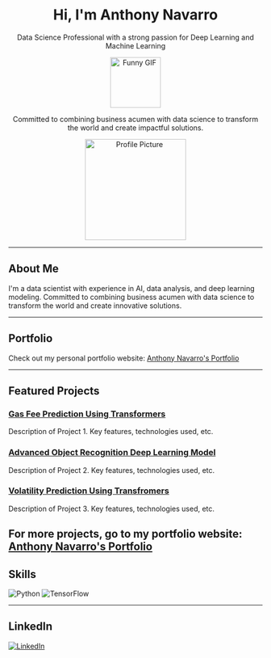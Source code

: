 <div align="center">
  <h1>Hi, I'm Anthony Navarro</h1>
  <p>Data Science Professional with a strong passion for Deep Learning and Machine Learning</p>
  <p><img src="https://media.giphy.com/media/3o7aD2saalBwwftBIY/giphy.gif" alt="Funny GIF" width="100"></p>
  <p>Committed to combining business acumen with data science to transform the world and create impactful solutions.</p>
  <img src="https://path/to/your/profile-picture.jpg" alt="Profile Picture" width="200">
</div>

---

## About Me
I'm a data scientist with experience in AI, data analysis, and deep learning modeling. Committed to combining business acumen with data science to transform the world and create innovative solutions.

---

## Portfolio
Check out my personal portfolio website: [Anthony Navarro's Portfolio](https://www.datascienceportfol.io/anthonynavarro)

---
## Featured Projects
### [Gas Fee Prediction Using Transformers](https://github.com/yourusername/project1)
Description of Project 1. Key features, technologies used, etc.

### [Advanced Object Recognition Deep Learning Model](https://github.com/yourusername/project2)
Description of Project 2. Key features, technologies used, etc.

### [Volatility Prediction Using Transfromers](https://github.com/yourusername/project3)
Description of Project 3. Key features, technologies used, etc.


For more projects, go to my portfolio website: [Anthony Navarro's Portfolio](https://www.datascienceportfol.io/anthonynavarro)
---

## Skills
![Python](https://img.shields.io/badge/Python-3776AB?style=for-the-badge&logo=python&logoColor=white)
![TensorFlow](https://img.shields.io/badge/TensorFlow-FF6F00?style=for-the-badge&logo=tensorflow&logoColor=white)

---

## LinkedIn
[![LinkedIn](https://img.shields.io/badge/LinkedIn-blue?style=for-the-badge&logo=linkedin)](https://www.linkedin.com/in/anthonynavarro14/)

